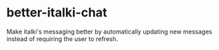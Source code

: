 # better-italki-chat
Make italki's messaging better by automatically updating new messages instead of requiring the user to refresh.
